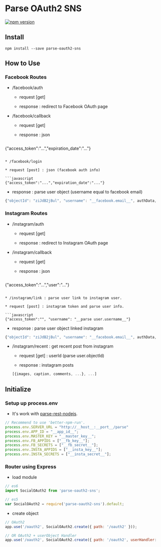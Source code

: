 Parse OAuth2 SNS
================

[![npm version](https://badge.fury.io/js/parse-oauth2-sns.svg)](https://badge.fury.io/js/parse-oauth2-sns)

Install
-------

```
npm install --save parse-oauth2-sns
```

How to Use
----------

### Facebook Routes

* /facebook/auth

  * request [get]

  * response : redirect to Facebook OAuth page

* /facebook/callback

  * request [get]

  * response : json

  ```javascript
 {"access_token":"...","expiration_date":"..."}
  ```

* /facebook/login

  * request [post] : json (facebook auth info)

  ```javascript
 {"access_token":"...","expiration_date":"..."}
  ```

  * response : parse user object (username equal to facebook email)

  ```javascript
 {"objectId": "ziJdB2jBul", "username": "__facebook.email__", authData, ...}
  ```

### Instagram Routes

* /instagram/auth

  * request [get]

  * response : redirect to Instagram OAuth page

* /instagram/callback

  * request [get]

  * response : json

  ```javascript
 {"access_token":"...","user":"..."}
  ```

* /instagram/link : parse user link to instagram user.

  * request [post] : instagram token and parse user info.

  ```javascript
  {"access_token":"", "username": "__parse user.username__"}
  ```

  * response : parse user object linked instagram

  ```javascript  
  {"objectId": "ziJdB2jBul", "username": "__facebook.email__", authData, ...}
  ```

* /instagram/recent : get recent post from instagram

  * request [get] : userId (parse user.objectId)

  * response : instagram posts

  ```javascript  
  [{images, caption, comments, ...}, ...]
  ```

Initialize
----------

### Setup up process.env

* It's work with [parse-rest-nodejs](https://github.com/gimdongwoo/parse-oauth2-sns).

```javascript
// Recommend to use 'better-npm-run'.
process.env.SERVER_URL = "http://__host__:__port__/parse"
process.env.APP_ID = "__app_id__";
process.env.MASTER_KEY = "__master_key__";
process.env.FB_APPIDS = ["__fb_key__"];
process.env.FB_SECRETS = ["__fb_secret__"];
process.env.INSTA_APPIDS = ["__insta_key__"];
process.env.INSTA_SECRETS = ["__insta_secret__"];
```

### Router using Express

* load module

```javascript
// es6
import SocialOAuth2 from 'parse-oauth2-sns';
```

```javascript
// es5
var SocialOAuth2 = require('parse-oauth2-sns').default;
```

* create object

```javascript
// OAuth2
app.use('/oauth2', SocialOAuth2.create({ path: '/oauth2' }));
```

```javascript
// OR OAuth2 + userObject Handler
app.use('/oauth2', SocialOAuth2.create({ path: '/oauth2', userHandler: function(req, user) { ...  return user; } }));
```
